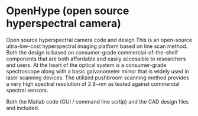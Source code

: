 # OpenHype (open source hyperspectral camera)
Open source hyperspectral camera code and design
This is an open-source ultra-low-cost hyperspectral imaging platform based on line scan method. 
Both the design is based on consumer-grade commercial-of-the-shelf components that are both affordable and easily accessible to researchers and users. At the heart of the optical system is a consumer-grade spectroscope along with a basic galvanometer mirror that is widely used in laser scanning devices. The utilized pushbroom scanning method provides a very high spectral resolution of 2.8~nm as tested against commercial spectral sensors. 

Both the Matlab code (GUI / command line scrtip) and the CAD design files and included.
